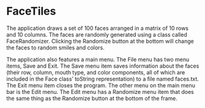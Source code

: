# FaceTiles

The application draws a set of 100 faces arranged in a matrix of 10 rows and 10 columns. The faces are randomly generated using a class called FaceRandomizer. Clicking the Randomize button at the bottom will change the faces to random smiles and colors. 

The application also features a main menu. The File menu has two menu items, Save and Exit. The Save menu item saves information about the faces (their row, column, mouth type, and color components, all of which are included in the Face class’ toString representation) to a file named faces.txt. The Exit menu item closes the program. The other menu on the main menu bar is the Edit menu. The Edit menu has a Randomize menu item that does the same thing as the Randomize button at the bottom of the frame.

